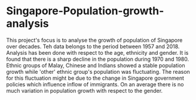 # Singapore-Population-growth-analysis
This project's focus is to analyse the growth of population of Singapore over decades. Teh data belongs to the period between 1957 and 2018. Analysis has been done with respect to the age, ethnicity and gender. It is found that there is a sharp decline in the population during 1970 and 1980. Ethnic groups of Malay, Chinese and Indians showed a stable population growth while 'other' ethnic group's population was fluctuating. The reason for this fluctuation might be due to the change in Singapore government policies which influence inflow of immigrants. On an average there is no much variation in population growth with respect to the gender.
